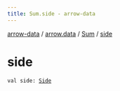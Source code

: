 ```yaml
---
title: Sum.side - arrow-data
---
```


[arrow-data](../../index.html) / [arrow.data](../index.html) / [Sum](index.html) / [side](./side.html)

# side

`val side: `[`Side`](-side/index.html)